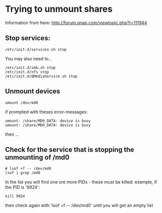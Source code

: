 # Trying to unmount shares

Information from here: http://forum.qnap.com/viewtopic.php?t=111944

## Stop services:

```
/etc/init.d/services.sh stop
```

You may also need to...

```
/etc/init.d/smb.sh stop
/etc/init.d/nfs stop
/etc/init.d/QMediaService.sh stop
```

## Unmount devices

```
umount /dev/md0
```

if prompted with theses error-messages:

```
umount: /share/MD0_DATA: device is busy
umount: /share/MD0_DATA: device is busy
```
then ...

## Check for the service that is stopping the unmounting of /md0

```
# lsof +f -- /dev/md0
lsof | grep /md0
```

In the list you will find one ore more PIDs - these must be killed: example, if the PID is '9924':

```
kill 9924
```

then check again with 'lsof +f -- /dev/md0' until you will get an empty list


